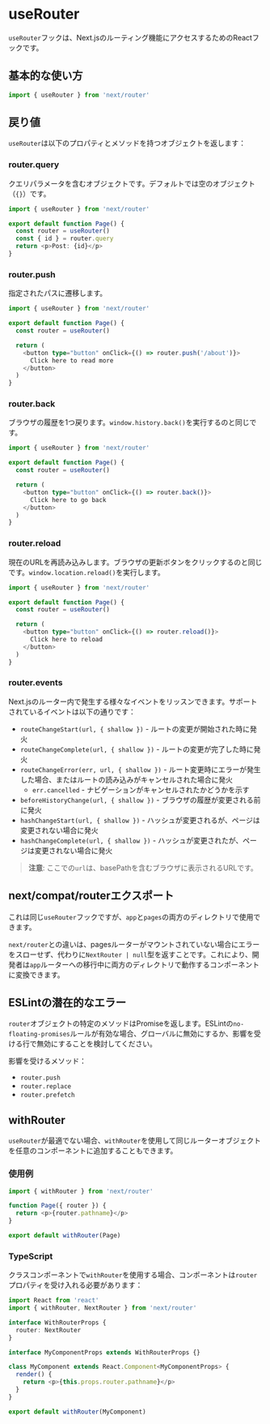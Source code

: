 # useRouter

`useRouter`フックは、Next.jsのルーティング機能にアクセスするためのReactフックです。

## 基本的な使い方

```typescript
import { useRouter } from 'next/router'
```

## 戻り値

`useRouter`は以下のプロパティとメソッドを持つオブジェクトを返します：

### router.query

クエリパラメータを含むオブジェクトです。デフォルトでは空のオブジェクト（`{}`）です。

```typescript
import { useRouter } from 'next/router'

export default function Page() {
  const router = useRouter()
  const { id } = router.query
  return <p>Post: {id}</p>
}
```

### router.push

指定されたパスに遷移します。

```typescript
import { useRouter } from 'next/router'

export default function Page() {
  const router = useRouter()

  return (
    <button type="button" onClick={() => router.push('/about')}>
      Click here to read more
    </button>
  )
}
```

### router.back

ブラウザの履歴を1つ戻ります。`window.history.back()`を実行するのと同じです。

```typescript
import { useRouter } from 'next/router'

export default function Page() {
  const router = useRouter()

  return (
    <button type="button" onClick={() => router.back()}>
      Click here to go back
    </button>
  )
}
```

### router.reload

現在のURLを再読み込みします。ブラウザの更新ボタンをクリックするのと同じです。`window.location.reload()`を実行します。

```typescript
import { useRouter } from 'next/router'

export default function Page() {
  const router = useRouter()

  return (
    <button type="button" onClick={() => router.reload()}>
      Click here to reload
    </button>
  )
}
```

### router.events

Next.jsのルーター内で発生する様々なイベントをリッスンできます。サポートされているイベントは以下の通りです：

- `routeChangeStart(url, { shallow })` - ルートの変更が開始された時に発火
- `routeChangeComplete(url, { shallow })` - ルートの変更が完了した時に発火
- `routeChangeError(err, url, { shallow })` - ルート変更時にエラーが発生した場合、またはルートの読み込みがキャンセルされた場合に発火
  - `err.cancelled` - ナビゲーションがキャンセルされたかどうかを示す
- `beforeHistoryChange(url, { shallow })` - ブラウザの履歴が変更される前に発火
- `hashChangeStart(url, { shallow })` - ハッシュが変更されるが、ページは変更されない場合に発火
- `hashChangeComplete(url, { shallow })` - ハッシュが変更されたが、ページは変更されない場合に発火

> **注意**: ここでの`url`は、basePathを含むブラウザに表示されるURLです。

## next/compat/routerエクスポート

これは同じ`useRouter`フックですが、`app`と`pages`の両方のディレクトリで使用できます。

`next/router`との違いは、pagesルーターがマウントされていない場合にエラーをスローせず、代わりに`NextRouter | null`型を返すことです。これにより、開発者は`app`ルーターへの移行中に両方のディレクトリで動作するコンポーネントに変換できます。

## ESLintの潜在的なエラー

`router`オブジェクトの特定のメソッドはPromiseを返します。ESLintの`no-floating-promises`ルールが有効な場合、グローバルに無効にするか、影響を受ける行で無効にすることを検討してください。

影響を受けるメソッド：
- `router.push`
- `router.replace`
- `router.prefetch`

## withRouter

`useRouter`が最適でない場合、`withRouter`を使用して同じルーターオブジェクトを任意のコンポーネントに追加することもできます。

### 使用例

```typescript
import { withRouter } from 'next/router'

function Page({ router }) {
  return <p>{router.pathname}</p>
}

export default withRouter(Page)
```

### TypeScript

クラスコンポーネントで`withRouter`を使用する場合、コンポーネントは`router`プロパティを受け入れる必要があります：

```typescript
import React from 'react'
import { withRouter, NextRouter } from 'next/router'

interface WithRouterProps {
  router: NextRouter
}

interface MyComponentProps extends WithRouterProps {}

class MyComponent extends React.Component<MyComponentProps> {
  render() {
    return <p>{this.props.router.pathname}</p>
  }
}

export default withRouter(MyComponent)
```
